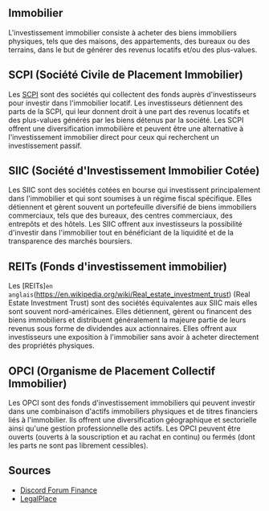 ## Immobilier
L'investissement immobilier consiste à acheter des biens immobiliers physiques, tels que des maisons, des appartements, des bureaux ou des terrains, dans le but de générer des revenus locatifs et/ou des plus-values.

## SCPI (Société Civile de Placement Immobilier)
Les [SCPI](https://www.legalplace.fr/guides/societe-civile-placement-immobilier) sont des sociétés qui collectent des fonds auprès d'investisseurs pour investir dans l'immobilier locatif. Les investisseurs détiennent des parts de la SCPI, qui leur donnent droit à une part des revenus locatifs et des plus-values générés par les biens détenus par la société. Les SCPI offrent une diversification immobilière et peuvent être une alternative à l'investissement immobilier direct pour ceux qui recherchent un investissement passif.

## SIIC (Société d'Investissement Immobilier Cotée)
Les SIIC sont des sociétés cotées en bourse qui investissent principalement dans l'immobilier et qui sont soumises à un régime fiscal spécifique. Elles détiennent et gèrent souvent un portefeuille diversifié de biens immobiliers commerciaux, tels que des bureaux, des centres commerciaux, des entrepôts et des hôtels. 
Les SIIC offrent aux investisseurs la possibilité d'investir dans l'immobilier tout en bénéficiant de la liquidité et de la transparence des marchés boursiers.

##  REITs (Fonds d'investissement immobilier)
Les [REITs]`en anglais`(https://en.wikipedia.org/wiki/Real_estate_investment_trust) (Real Estate Investment Trust) sont des sociétés équivalentes aux SIIC mais elles sont souvent nord-américaines. Elles détiennent, gèrent ou financent des biens immobiliers et distribuent généralement la majeure partie de leurs revenus sous forme de dividendes aux actionnaires. Elles offrent aux investisseurs une exposition à l'immobilier sans avoir à acheter directement des propriétés physiques.

## OPCI (Organisme de Placement Collectif Immobilier)
Les OPCI sont des fonds d'investissement immobiliers qui peuvent investir dans une combinaison d'actifs immobiliers physiques et de titres financiers liés à l'immobilier. Ils offrent une diversification géographique et sectorielle ainsi qu'une gestion professionnelle des actifs. Les OPCI peuvent être ouverts (ouverts à la souscription et au rachat en continu) ou fermés (dont les parts ne sont pas librement cessibles).

## Sources
- [Discord Forum Finance](https://discord.com/channels/1126096452314218536/1218565626248036543)
- [LegalPlace](https://www.legalplace.fr)
